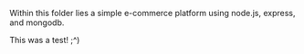 Within this folder lies a simple e-commerce platform using node.js, express, and mongodb.

This was a test! ;^)